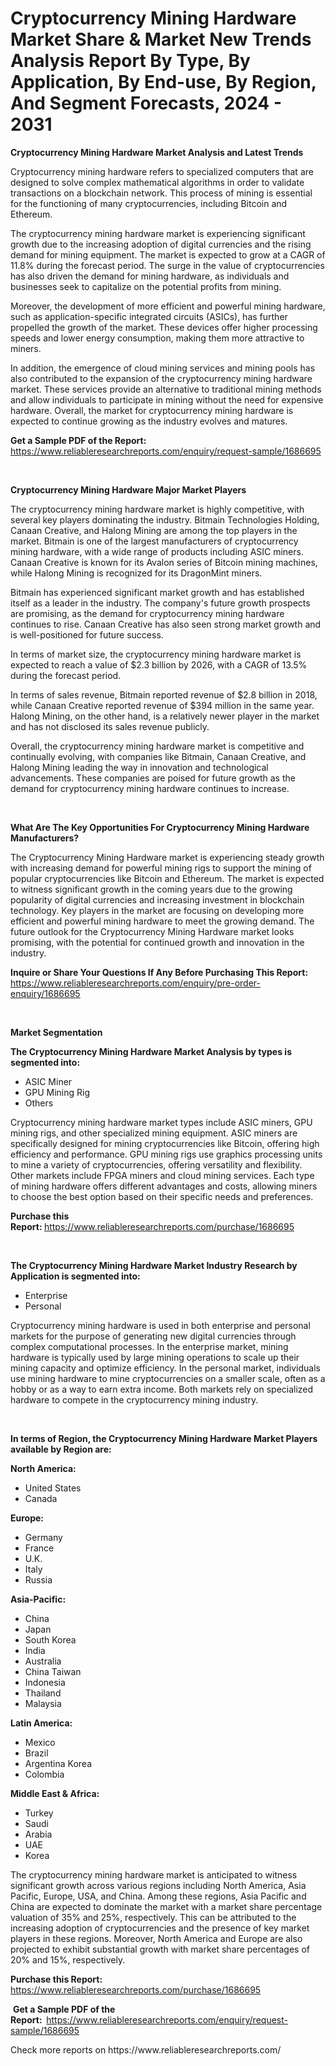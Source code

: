 <p><h1>Cryptocurrency Mining Hardware Market Share & Market New Trends Analysis Report By Type, By Application, By End-use, By Region, And Segment Forecasts, 2024 - 2031</h1></p><p><strong>Cryptocurrency Mining Hardware Market Analysis and Latest Trends</strong></p>
<p><p>Cryptocurrency mining hardware refers to specialized computers that are designed to solve complex mathematical algorithms in order to validate transactions on a blockchain network. This process of mining is essential for the functioning of many cryptocurrencies, including Bitcoin and Ethereum.</p><p>The cryptocurrency mining hardware market is experiencing significant growth due to the increasing adoption of digital currencies and the rising demand for mining equipment. The market is expected to grow at a CAGR of 11.8% during the forecast period. The surge in the value of cryptocurrencies has also driven the demand for mining hardware, as individuals and businesses seek to capitalize on the potential profits from mining.</p><p>Moreover, the development of more efficient and powerful mining hardware, such as application-specific integrated circuits (ASICs), has further propelled the growth of the market. These devices offer higher processing speeds and lower energy consumption, making them more attractive to miners.</p><p>In addition, the emergence of cloud mining services and mining pools has also contributed to the expansion of the cryptocurrency mining hardware market. These services provide an alternative to traditional mining methods and allow individuals to participate in mining without the need for expensive hardware. Overall, the market for cryptocurrency mining hardware is expected to continue growing as the industry evolves and matures.</p></p>
<p><strong>Get a Sample PDF of the Report:&nbsp;</strong> <a href="https://www.reliableresearchreports.com/enquiry/request-sample/1686695">https://www.reliableresearchreports.com/enquiry/request-sample/1686695</a></p>
<p>&nbsp;</p>
<p><strong>Cryptocurrency Mining Hardware Major Market Players</strong></p>
<p><p>The cryptocurrency mining hardware market is highly competitive, with several key players dominating the industry. Bitmain Technologies Holding, Canaan Creative, and Halong Mining are among the top players in the market. Bitmain is one of the largest manufacturers of cryptocurrency mining hardware, with a wide range of products including ASIC miners. Canaan Creative is known for its Avalon series of Bitcoin mining machines, while Halong Mining is recognized for its DragonMint miners.</p><p>Bitmain has experienced significant market growth and has established itself as a leader in the industry. The company's future growth prospects are promising, as the demand for cryptocurrency mining hardware continues to rise. Canaan Creative has also seen strong market growth and is well-positioned for future success. </p><p>In terms of market size, the cryptocurrency mining hardware market is expected to reach a value of $2.3 billion by 2026, with a CAGR of 13.5% during the forecast period.</p><p>In terms of sales revenue, Bitmain reported revenue of $2.8 billion in 2018, while Canaan Creative reported revenue of $394 million in the same year. Halong Mining, on the other hand, is a relatively newer player in the market and has not disclosed its sales revenue publicly.</p><p>Overall, the cryptocurrency mining hardware market is competitive and continually evolving, with companies like Bitmain, Canaan Creative, and Halong Mining leading the way in innovation and technological advancements. These companies are poised for future growth as the demand for cryptocurrency mining hardware continues to increase.</p></p>
<p>&nbsp;</p>
<p><strong>What Are The Key Opportunities For Cryptocurrency Mining Hardware Manufacturers?</strong></p>
<p><p>The Cryptocurrency Mining Hardware market is experiencing steady growth with increasing demand for powerful mining rigs to support the mining of popular cryptocurrencies like Bitcoin and Ethereum. The market is expected to witness significant growth in the coming years due to the growing popularity of digital currencies and increasing investment in blockchain technology. Key players in the market are focusing on developing more efficient and powerful mining hardware to meet the growing demand. The future outlook for the Cryptocurrency Mining Hardware market looks promising, with the potential for continued growth and innovation in the industry.</p></p>
<p><strong>Inquire or Share Your Questions If Any Before Purchasing This Report:</strong> <a href="https://www.reliableresearchreports.com/enquiry/pre-order-enquiry/1686695">https://www.reliableresearchreports.com/enquiry/pre-order-enquiry/1686695</a></p>
<p>&nbsp;</p>
<p><strong>Market Segmentation</strong></p>
<p><strong>The Cryptocurrency Mining Hardware Market Analysis by types is segmented into:</strong></p>
<p><ul><li>ASIC Miner</li><li>GPU Mining Rig</li><li>Others</li></ul></p>
<p><p>Cryptocurrency mining hardware market types include ASIC miners, GPU mining rigs, and other specialized mining equipment. ASIC miners are specifically designed for mining cryptocurrencies like Bitcoin, offering high efficiency and performance. GPU mining rigs use graphics processing units to mine a variety of cryptocurrencies, offering versatility and flexibility. Other markets include FPGA miners and cloud mining services. Each type of mining hardware offers different advantages and costs, allowing miners to choose the best option based on their specific needs and preferences.</p></p>
<p><strong>Purchase this Report:&nbsp;</strong><a href="https://www.reliableresearchreports.com/purchase/1686695">https://www.reliableresearchreports.com/purchase/1686695</a></p>
<p>&nbsp;</p>
<p><strong>The Cryptocurrency Mining Hardware Market Industry Research by Application is segmented into:</strong></p>
<p><ul><li>Enterprise</li><li>Personal</li></ul></p>
<p><p>Cryptocurrency mining hardware is used in both enterprise and personal markets for the purpose of generating new digital currencies through complex computational processes. In the enterprise market, mining hardware is typically used by large mining operations to scale up their mining capacity and optimize efficiency. In the personal market, individuals use mining hardware to mine cryptocurrencies on a smaller scale, often as a hobby or as a way to earn extra income. Both markets rely on specialized hardware to compete in the cryptocurrency mining industry.</p></p>
<p>&nbsp;</p>
<p><strong>In terms of Region, the Cryptocurrency Mining Hardware Market Players available by Region are:</strong></p>
<p>
    <p> <strong> North America: </strong>
        <ul>
            <li>United States</li>
            <li>Canada</li>
        </ul>
        </p> 
    <p> <strong> Europe: </strong>
        <ul>
            <li>Germany</li>
            <li>France</li>
            <li>U.K.</li>
            <li>Italy</li>
            <li>Russia</li>
        </ul>
        </p> 
    <p> <strong> Asia-Pacific: </strong>
        <ul>
            <li>China</li>
            <li>Japan</li>
            <li>South Korea</li>
            <li>India</li>
            <li>Australia</li>
            <li>China Taiwan</li>
            <li>Indonesia</li>
            <li>Thailand</li>
            <li>Malaysia</li>
        </ul>
        </p> 
    <p> <strong> Latin America: </strong>
        <ul>
            <li>Mexico</li>
            <li>Brazil</li>
            <li>Argentina Korea</li>
            <li>Colombia</li>
        </ul>
        </p> 
    <p> <strong> Middle East & Africa: </strong>
        <ul>
            <li>Turkey</li>
            <li>Saudi</li>
            <li>Arabia</li>
            <li>UAE</li>
            <li>Korea</li>
        </ul>
    </p>
    </p>
<p><p>The cryptocurrency mining hardware market is anticipated to witness significant growth across various regions including North America, Asia Pacific, Europe, USA, and China. Among these regions, Asia Pacific and China are expected to dominate the market with a market share percentage valuation of 35% and 25%, respectively. This can be attributed to the increasing adoption of cryptocurrencies and the presence of key market players in these regions. Moreover, North America and Europe are also projected to exhibit substantial growth with market share percentages of 20% and 15%, respectively.</p></p>
<p><strong>Purchase this Report: </strong><a href="https://www.reliableresearchreports.com/purchase/1686695">https://www.reliableresearchreports.com/purchase/1686695</a></p>
<p>&nbsp;<strong>Get a Sample PDF of the Report:&nbsp;&nbsp;</strong><a href="https://www.reliableresearchreports.com/enquiry/request-sample/1686695">https://www.reliableresearchreports.com/enquiry/request-sample/1686695</a></p>
<p><strong></strong></p>
<p>Check more reports on https://www.reliableresearchreports.com/</p>